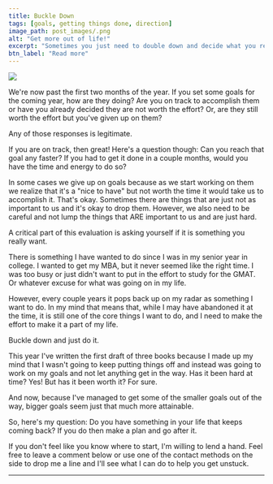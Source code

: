 ```yaml
---
title: Buckle Down
tags: [goals, getting things done, direction]
image_path: post_images/.png
alt: "Get more out of life!"
excerpt: "Sometimes you just need to double down and decide what you really want out of life"
btn_label: "Read more"
---
```

![][image]

We're now past the first two months of the year. If you set some goals for the coming year, how are they doing? Are you on track to accomplish them or have you already decided they are not worth the effort? Or, are they still worth the effort but you've given up on them?

Any of those responses is legitimate.

If you are on track, then great! Here's a question though: Can you reach that goal any faster? If you had to get it done in a couple months, would you have the time and energy to do so?

In some cases we give up on goals because as we start working on them we realize that it's a "nice to have" but not worth the time it would take us to accomplish it. That's okay. Sometimes there are things that are just not as important to us and it's okay to drop them. However, we also need to be careful and not lump the things that ARE important to us and are just hard.

A critical part of this evaluation is asking yourself if it is something you really want.

There is something I have wanted to do since I was in my senior year in college. I wanted to get my MBA, but it never seemed like the right time. I was too busy or just didn't want to put in the effort to study for the GMAT. Or whatever excuse for what was going on in my life.

However, every couple years it pops back up on my radar as something I want to do. In my mind that means that, while I may have abandoned it at the time, it is still one of the core things I want to do, and I need to make the effort to make it a part of my life.

Buckle down and just do it.

This year I've written the first draft of three books because I made up my mind that I wasn't going to keep putting things off and instead was going to work on my goals and not let anything get in the way. Has it been hard at time? Yes! But has it been worth it? For sure.

And now, because I've managed to get some of the smaller goals out of the way, bigger goals seem just that much more attainable.

So, here's my question: Do you have something in your life that keeps coming back? If you do then make a plan and go after it.

If you don't feel like you know where to start, I'm willing to lend a hand. Feel free to leave a comment below or use one of the contact methods on the side to drop me a line and I'll see what I can do to help you get unstuck.


---
[image]: /images/post_images/
